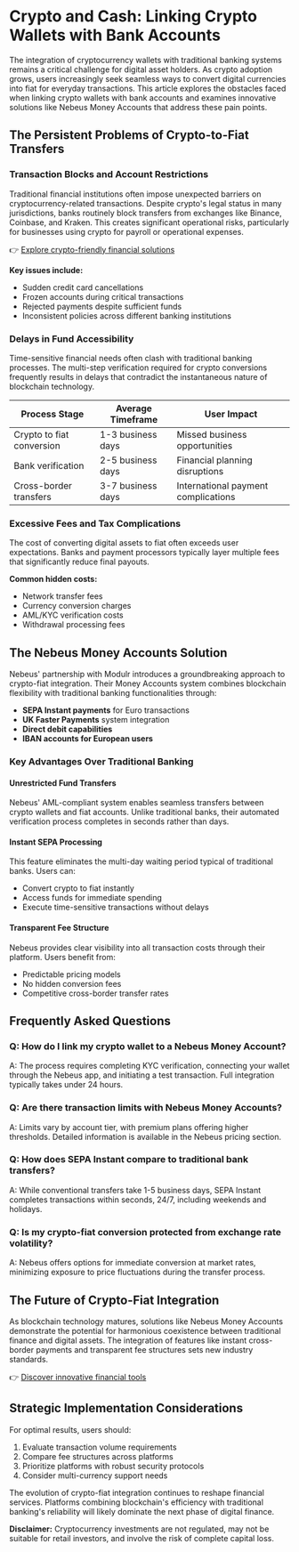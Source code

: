 # Crypto and Cash: Linking Crypto Wallets with Bank Accounts

The integration of cryptocurrency wallets with traditional banking systems remains a critical challenge for digital asset holders. As crypto adoption grows, users increasingly seek seamless ways to convert digital currencies into fiat for everyday transactions. This article explores the obstacles faced when linking crypto wallets with bank accounts and examines innovative solutions like Nebeus Money Accounts that address these pain points.

## The Persistent Problems of Crypto-to-Fiat Transfers

### Transaction Blocks and Account Restrictions

Traditional financial institutions often impose unexpected barriers on cryptocurrency-related transactions. Despite crypto's legal status in many jurisdictions, banks routinely block transfers from exchanges like Binance, Coinbase, and Kraken. This creates significant operational risks, particularly for businesses using crypto for payroll or operational expenses.

👉 [Explore crypto-friendly financial solutions](https://bit.ly/okx-bonus)

**Key issues include:**
- Sudden credit card cancellations
- Frozen accounts during critical transactions
- Rejected payments despite sufficient funds
- Inconsistent policies across different banking institutions

### Delays in Fund Accessibility

Time-sensitive financial needs often clash with traditional banking processes. The multi-step verification required for crypto conversions frequently results in delays that contradict the instantaneous nature of blockchain technology.

| Process Stage | Average Timeframe | User Impact |
|---------------|-------------------|-------------|
| Crypto to fiat conversion | 1-3 business days | Missed business opportunities |
| Bank verification | 2-5 business days | Financial planning disruptions |
| Cross-border transfers | 3-7 business days | International payment complications |

### Excessive Fees and Tax Complications

The cost of converting digital assets to fiat often exceeds user expectations. Banks and payment processors typically layer multiple fees that significantly reduce final payouts.

**Common hidden costs:**
- Network transfer fees
- Currency conversion charges
- AML/KYC verification costs
- Withdrawal processing fees

## The Nebeus Money Accounts Solution

Nebeus' partnership with Modulr introduces a groundbreaking approach to crypto-fiat integration. Their Money Accounts system combines blockchain flexibility with traditional banking functionalities through:

- **SEPA Instant payments** for Euro transactions
- **UK Faster Payments** system integration
- **Direct debit capabilities**
- **IBAN accounts for European users**

### Key Advantages Over Traditional Banking

#### Unrestricted Fund Transfers

Nebeus' AML-compliant system enables seamless transfers between crypto wallets and fiat accounts. Unlike traditional banks, their automated verification process completes in seconds rather than days.

#### Instant SEPA Processing

This feature eliminates the multi-day waiting period typical of traditional banks. Users can:
- Convert crypto to fiat instantly
- Access funds for immediate spending
- Execute time-sensitive transactions without delays

#### Transparent Fee Structure

Nebeus provides clear visibility into all transaction costs through their platform. Users benefit from:
- Predictable pricing models
- No hidden conversion fees
- Competitive cross-border transfer rates

## Frequently Asked Questions

### Q: How do I link my crypto wallet to a Nebeus Money Account?
A: The process requires completing KYC verification, connecting your wallet through the Nebeus app, and initiating a test transaction. Full integration typically takes under 24 hours.

### Q: Are there transaction limits with Nebeus Money Accounts?
A: Limits vary by account tier, with premium plans offering higher thresholds. Detailed information is available in the Nebeus pricing section.

### Q: How does SEPA Instant compare to traditional bank transfers?
A: While conventional transfers take 1-5 business days, SEPA Instant completes transactions within seconds, 24/7, including weekends and holidays.

### Q: Is my crypto-fiat conversion protected from exchange rate volatility?
A: Nebeus offers options for immediate conversion at market rates, minimizing exposure to price fluctuations during the transfer process.

## The Future of Crypto-Fiat Integration

As blockchain technology matures, solutions like Nebeus Money Accounts demonstrate the potential for harmonious coexistence between traditional finance and digital assets. The integration of features like instant cross-border payments and transparent fee structures sets new industry standards.

👉 [Discover innovative financial tools](https://bit.ly/okx-bonus)

## Strategic Implementation Considerations

For optimal results, users should:
1. Evaluate transaction volume requirements
2. Compare fee structures across platforms
3. Prioritize platforms with robust security protocols
4. Consider multi-currency support needs

The evolution of crypto-fiat integration continues to reshape financial services. Platforms combining blockchain's efficiency with traditional banking's reliability will likely dominate the next phase of digital finance.

**Disclaimer:** Cryptocurrency investments are not regulated, may not be suitable for retail investors, and involve the risk of complete capital loss.
